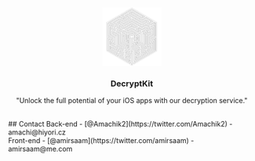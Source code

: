 <a name="readme-top"></a>
<br />
<div align="center">
  <a href="https://decryptkit.xyz/">
    <img src="AppLogos/DecryptKit-Dark.png" alt="Logo" width="120">
  </a>
  <h3 align="center">DecryptKit</h3>
  <p align="center">
    "Unlock the full potential of your iOS apps with our decryption service."
  </p>
</div>
<br>
## Contact
Back-end - [@Amachik2](https://twitter.com/Amachik2) - amachi@hiyori.cz
<br>
Front-end - [@amirsaam](https://twitter.com/amirsaam) - amirsaam@me.com

